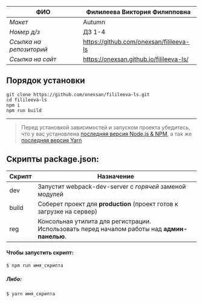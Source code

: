 ФИО | Филилеева Виктория Филипповна
--- | ---
*Макет* | Autumn
*Номер д/з* | ДЗ 1-4
*Ссылка на репозиторий* | https://github.com/onexsan/filileeva-ls 
*Ссылка на сайт* | https://onexsan.github.io/filileeva-ls/

## Порядок установки

```
git clone https://github.com/onexsan/filileeva-ls.git
cd filileeva-ls
npm i
npm run build
```

***

> Перед установкой зависимостей и запуском проекта убедитесь, что у вас установлена [последняя версия Node.js & NPM](https://nodejs.org/en/download/current/), а так же 
[последняя версия Yarn](https://yarnpkg.com/ru/docs/install)


## Скрипты package.json:

| Скрипт | Назначение |
| ------ | ------ |
| dev | Запустит webpack-dev-server с _горячей_ заменой модулей |
| build | Соберет проект для **production** (проект готов к загрузке на сервер) |
| reg | Консольная утилита для регистрации. Использовать перед началом работы над **админ-панелью**. |

#### Чтобы запустить скрипт:
```sh
$ npm run имя_скрипта
```

##### Либо:
```sh
$ yarn имя_скрипта
```
